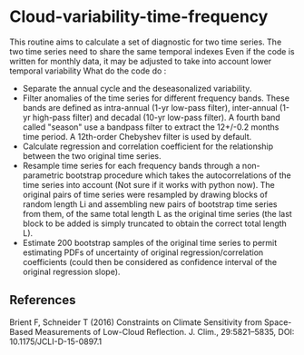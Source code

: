 # Cloud-variability-time-frequency
This routine aims to calculate a set of diagnostic for two time series.
The two time series need to share the same temporal indexes
Even if the code is written for monthly data, it may be adjusted to take into account lower temporal variability
What do the code do :
- Separate the annual cycle and the deseasonalized variability.
- Filter anomalies of the time series for different frequency bands. These bands are defined as intra-annual (1-yr low-pass filter), inter-annual (1-yr high-pass filter) and decadal (10-yr low-pass filter). A fourth band called "season" use a bandpass filter to extract the 12+/-0.2 months time period. A 12th-order Chebyshev filter is used by default.
- Calculate regression and correlation coefficient for the relationship between the two original time series.
- Resample time series for each frequency bands through a non-parametric bootstrap procedure which takes the autocorrelations of the
time series into account (Not sure if it works with python now). The original pairs of time series were resampled by drawing blocks of random length Li and assembling new pairs of bootstrap time series from them, of the same total length L as the original time series (the last block to be added is simply truncated to obtain the correct total length L).
- Estimate 200 bootstrap samples of the original time series to permit estimating PDFs of uncertainty of original regression/correlation coefficients (could then be considered as confidence interval of the original regression slope).

References
----------

Brient F, Schneider T (2016) Constraints on Climate Sensitivity from Space-Based Measurements of Low-Cloud Reflection. J. Clim., 29:5821–5835, DOI: 10.1175/JCLI-D-15-0897.1
